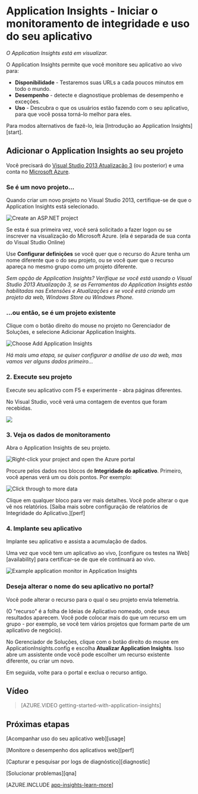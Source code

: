 <properties 
	pageTitle="Adicione o Application Insights SDK ao seu projeto Web" 
	description="Analise o uso, disponibilidade e desempenho de seu local ou um aplicativo Web do Microsoft Azure com o Application Insights." 
	services="application-insights" 
	authors="alancameronwills" 
	manager="kamrani"/>

<tags 
	ms.service="application-insights" 
	ms.workload="tbd" 
	ms.tgt_pltfrm="ibiza" 
	ms.devlang="na" 
	ms.topic="article" 
	ms.date="2015-02-03" 
	ms.author="awills"/>

# Application Insights - Iniciar o monitoramento de integridade e uso do seu aplicativo

*O Application Insights está em visualizar.*

O Application Insights permite que você monitore seu aplicativo ao vivo para:

* **Disponibilidade** - Testaremos suas URLs a cada poucos minutos em todo o mundo.
* **Desempenho**   - detecte e diagnostique problemas de desempenho e exceções.
* **Uso** - Descubra o que os usuários estão fazendo com o seu aplicativo, para que você possa torná-lo melhor para eles.

Para modos alternativos de fazê-lo, leia [Introdução ao Application Insights][start].

## <a name="add"></a>Adicionar o Application Insights ao seu projeto

Você precisará do [Visual Studio 2013 Atualização 3](http://go.microsoft.com/fwlink/?linkid=397827&clcid=0x409) (ou posterior) e uma conta no [Microsoft Azure](http://azure.com).

### Se é um novo projeto...

Quando criar um novo projeto no Visual Studio 2013, certifique-se de que o Application Insights está selecionado. 


![Create an ASP.NET project](./media/app-insights-start-monitoring-app-health-usage/appinsights-01-vsnewp1.png)

Se esta é sua primeira vez, você será solicitado a fazer logon ou se inscrever na visualização do Microsoft Azure. (ela é separada de sua conta do Visual Studio Online)

Use **Configurar definições** se você quer que o recurso do Azure tenha um nome diferente que o do seu projeto, ou se você quer que o recurso apareça no mesmo grupo como um projeto diferente. 

*Sem opção de Application Insights? Verifique se você está usando o Visual Studio 2013 Atualização 3, se as Ferramentas do Application Insights estão habilitadas nas Extensões e Atualizações e se você está criando um projeto da web, Windows Store ou Windows Phone.*

### ...ou então, se é um projeto existente

Clique com o botão direito do mouse no projeto no Gerenciador de Soluções, e selecione Adicionar Application Insights.

![Choose Add Application Insights](./media/app-insights-start-monitoring-app-health-usage/appinsights-03-addExisting.png)

*Há mais uma etapa, se quiser configurar a análise de uso da web, mas vamos ver alguns dados primeiro...*


### <a name="run"></a>2. Execute seu projeto

Execute seu aplicativo com F5 e experimente - abra páginas diferentes.

No Visual Studio, você verá uma contagem de eventos que foram recebidas.

![](./media/app-insights-start-monitoring-app-health-usage/appinsights-09eventcount.png)

### <a name="monitor"></a>3. Veja os dados de monitoramento

Abra o Application Insights de seu projeto.

![Right-click your project and open the Azure portal](./media/app-insights-start-monitoring-app-health-usage/appinsights-04-openPortal.png)


Procure pelos dados nos blocos de **Integridade do aplicativo**. Primeiro, você apenas verá um ou dois pontos. Por exemplo:

![Click through to more data](./media/app-insights-start-monitoring-app-health-usage/appinsights-41firstHealth.png)

Clique em qualquer bloco para ver mais detalhes. Você pode alterar o que vê nos relatórios. [Saiba mais sobre configuração de relatórios de Integridade do Aplicativo.][perf]


### <a name="deploy"></a>4. Implante seu aplicativo

Implante seu aplicativo e assista a acumulação de dados.



Uma vez que você tem um aplicativo ao vivo, [configure os testes na Web][availability] para certificar-se de que ele continuará ao vivo. 

![Example application monitor in Application Insights](./media/app-insights-start-monitoring-app-health-usage/appinsights-00-appblade.png)

### Deseja alterar o nome do seu aplicativo no portal?

Você pode alterar o recurso para o qual o seu projeto envia telemetria. 

(O "recurso" é a folha de Ideias de Aplicativo nomeado, onde seus resultados aparecem. Você pode colocar mais do que um recurso em um grupo - por exemplo, se você tem vários projetos que formam parte de um aplicativo de negócio). 

No Gerenciador de Soluções, clique com o botão direito do mouse em ApplicationInsights.config e escolha **Atualizar Application Insights**. Isso abre um assistente onde você pode escolher um recurso existente diferente, ou criar um novo.

Em seguida, volte para o portal e exclua o recurso antigo.

## <a name="video"></a>Vídeo

> [AZURE.VIDEO getting-started-with-application-insights]

## <a name="next"></a>Próximas etapas

[Acompanhar uso do seu aplicativo web][usage]

[Monitore o desempenho dos aplicativos web][perf]

[Capturar e pesquisar por logs de diagnóstico][diagnostic]

[Solucionar problemas][qna]




[AZURE.INCLUDE [app-insights-learn-more](../../includes/app-insights-learn-more.md)]



<!--HONumber=46--> 
 